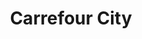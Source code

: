 ---
title: "Carrefour City"
url: /orleans/carrefour-city-rue-du-faubourg-saint-jean/
shop: supermarché
---